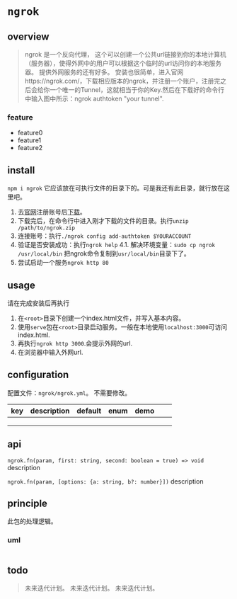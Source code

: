 # `ngrok`

## overview
> ngrok 是一个反向代理，
> 这个可以创建一个公共url链接到你的本地计算机（服务器），使得外网中的用户可以根据这个临时的url访问你的本地服务器。
> 提供外网服务的还有好多。
安装也很简单，进入官网https://ngrok.com/，下载相应版本的ngrok，并注册一个账户，注册完之后会给你一个唯一的Tunnel，这就相当于你的Key.然后在下载好的命令行中输入图中所示：ngrok authtoken "your tunnel".

### feature
- feature0
- feature1
- feature2

## install
`npm i ngrok`
它应该放在可执行文件的目录下的。可是我还有此目录，就行放在这里吧。
1. 去[官网](https://ngrok.com)注册账号后[下载](https://dashboard.ngrok.com/get-started/setup)。
2. 下载完后，在命令行中进入刚才下载的文件的目录。执行`unzip /path/to/ngrok.zip`  
3. 连接账号：执行`./ngrok config add-authtoken $YOURACCOUNT`  
4. 验证是否安装成功：执行`ngrok help`
   4.1. 解决环境变量：`sudo cp ngrok /usr/local/bin` 把ngrok命令复制到`usr/local/bin`目录下了。
5. 尝试启动一个服务`ngrok http 80`

## usage
请在完成安装后再执行
1. 在`<root>`目录下创建一个index.html文件，并写入基本内容。  
2. 使用`serve`包在`<root>`目录启动服务。一般在本地使用`localhost:3000`可访问index.html.  
3. 再执行`ngrok http 3000`.会提示外网的url.
4. 在浏览器中输入外网url.

## configuration
配置文件：`ngrok/ngrok.yml`。
不需要修改。  

|key|description|default|enum|demo|||
|-|-|-|-|-|-|-|
||||||||
||||||||
||||||||

## api
`ngrok.fn(param, first: string, second: boolean = true) => void`
description

`ngrok.fn(param, [options: {a: string, b?: number}])`
description

## principle
此包的处理逻辑。

### uml
```
```

## todo
> 未来迭代计划。
> 未来迭代计划。
> 未来迭代计划。